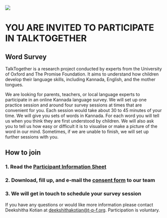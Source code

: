 <img src="https://talktogproject.github.io/wordsurvey/TT-UP-TPF.png" style="display: block; margin: auto;">

# YOU ARE INVITED TO PARTICIPATE IN TALKTOGETHER
## Word Survey

TalkTogether is a research project conducted by experts from the University of Oxford and The Promise Foundation. It aims to understand how children develop their language skills, including Kannada, English, and the mother tongues. 

We are looking for parents, teachers, or local language experts to participate in an online Kannada language survey. We will set up one practice session and around four survey sessions at times that are convenient for you. Each session would take about 30 to 45 minutes of your time. We will give you sets of words in Kannada. For each word you will tell us when you think they are first understood by children. We will also ask you to tell us how easy or difficult it is to visualise or make a picture of the word in our mind. Sometimes, if we are unable to finish, we will set up further sessions with you. 

## **How to join**

### 1. Read the [Participant Information Sheet](pis-actual.md)
### 2. Download, fill up, and e-mail the [consent form](https://github.com/talktogproject/wordsurvey/raw/gh-pages/ConsentForm_WordSurvey.doc) to our team
### 3. We will get in touch to schedule your survey session


If you have any questions or would like more information please contact Deekshitha Kotian at deekshithakotian@t-p-f.org.  Participation is voluntary. 


 
